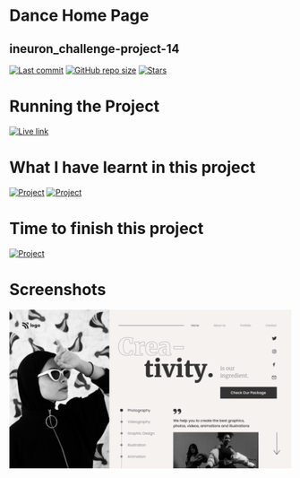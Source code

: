 # Dance Home Page
## ineuron_challenge-project-14

[![Last commit](https://img.shields.io/github/last-commit/iamkabilash/ineuron_challenge-project-14?style=flat-square)](#)
[![GitHub repo size](https://img.shields.io/github/repo-size/iamkabilash/ineuron_challenge-project-14?style=flat-square)](#)
[![Stars](https://img.shields.io/github/stars/iamkabilash/ineuron_challenge-project-14?style=social)](#)

# Running the Project
[![Live link](https://img.shields.io/badge/Live%20link-Click%20here-blue?style=for-the-badge&logo=appveyor)](https://clinquant-mousse-874a8b.netlify.app/)

# What I have learnt in this project
[![Project](https://img.shields.io/badge/HTML-red?style=for-the-badge&logo=appveyor)](#)
[![Project](https://img.shields.io/badge/CSS-blue?style=for-the-badge&logo=appveyor)](#)

# Time to finish this project
[![Project](https://img.shields.io/badge/Time%20to%20finish%20the%20project-2%20Hours%2030%20Minutes-green?style=for-the-badge&logo=appveyor)](#)

# Screenshots
![](./thumbnail.png)